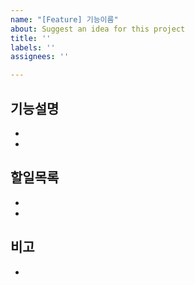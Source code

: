 ```yaml
---
name: "[Feature] 기능이름"
about: Suggest an idea for this project
title: ''
labels: ''
assignees: ''

---
```


기능설명
- 
-
-  
할일목록
-
-
-  
비고
-
-
